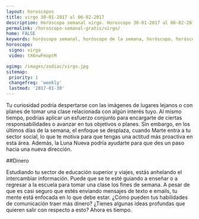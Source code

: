 ```yaml
---
layout: horoscopos
title: virgo 30-01-2017 al 06-02-2017 
description: Horóscopo semanal virgo. Horoscopo 30-01-2017 al 06-02-2017. Horoscopos univision gratis
permalink: /horoscopo-semanal-gratis/virgo/
home: FALSE
keywords: horóscopo semanal, horóscopo de la semana, horóscopo, horóscopo gratis,horóscopos, horóscopo esperanza gracia, horoscopos virgo la semana, horóscopos gratis, Tarot, Astrologia, Zodíaco, virgo, horoscopo gratis
horoscopo:
 signo: virgo
 video: tX6nwFmopcM

ogimg: /images/zodiac/virgo.jpg
sitemap:
 priority: 1
 changefreq: 'weekly'
 lastmod: '2017-01-30'
---
```



Tu curiosidad podría despertarse con las imágenes de lugares lejanos o con planes de tomar una clase relacionada con algún interés tuyo. Al mismo tiempo, podrías aplicar un esfuerzo conjunto para encargarte de ciertas responsabilidades o avanzar en tus objetivos o planes. Sin embargo, en los últimos días de la semana, el enfoque se desplaza, cuando Marte entra a tu sector social, lo que te motiva para que tengas una actitud más proactiva en esta área. Además, la Luna Nueva podría ayudarte para que des un paso hacia una nueva dirección.

##Dinero

Estudiando tu sector de educación superior y viajes, estás anhelando el intercambiar información. Puede que se te esté guiando a enseñar o a regresar a la escuela para tomar una clase los fines de semana. A pesar de que es casi seguro que estés enviando mensajes de texto e emails, tu mente está enfocada en lo que debe estar. ¿Cómo pueden tus habilidades de comunicación traer más dinero? ¿Tienes algunas ideas profundas que quieren salir con respecto a esto? Ahora es tiempo.